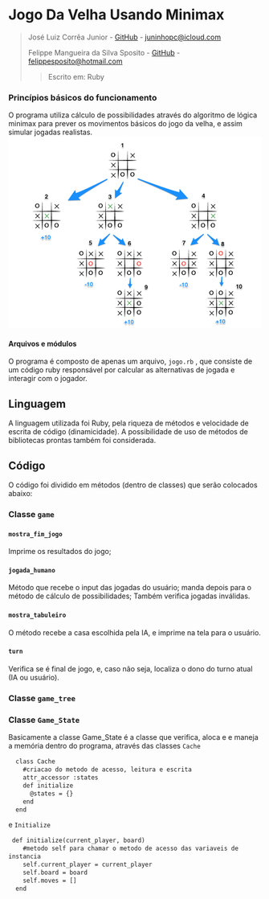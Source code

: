 # Jogo Da Velha Usando Minimax


> José Luiz Corrêa Junior - [GitHub](https://github.com/juninhoojl) - <juninhopc@icloud.com>
> 
> Felippe Mangueira da Silva Sposito - [GitHub](https://github.com/FelippeS) - <felippesposito@hotmail.com>
> > Escrito em: Ruby


### Princípios básicos do funcionamento

O programa utiliza cálculo de possibilidades através do algoritmo de lógica minimax para prever os movimentos básicos do jogo da velha, e assim simular jogadas realistas.
![Minimax](img/minimax.png)

#### Arquivos e módulos
O programa é composto de apenas um arquivo, `jogo.rb` , que consiste de um código ruby responsável por calcular as alternativas de jogada e interagir com o jogador.

## Linguagem
A linguagem utilizada foi Ruby, pela riqueza de métodos e velocidade de escrita de código (dinamicidade). A possibilidade de uso de métodos de bibliotecas prontas também foi considerada.

## Código
O código foi dividido em métodos (dentro de classes) que serão colocados abaixo:

### Classe `game`

#### `mostra_fim_jogo`
Imprime os resultados do jogo;

#### `jogada_humano`
Método que recebe o input das jogadas do usuário; manda depois para o método de cálculo de possibilidades; Também verifica jogadas inválidas.

#### `mostra_tabuleiro`
O método recebe a casa escolhida pela IA, e imprime na tela para o usuário.

#### `turn`
Verifica se é final de jogo, e, caso não seja, localiza o dono do turno atual (IA ou usuário).

### Classe `game_tree`

####

### Classe `Game_State`
Basicamente a classe Game_State é a classe que verifica, aloca e e maneja a memória dentro do programa, através das classes `Cache`
~~~
  class Cache
    #criacao do metodo de acesso, leitura e escrita
    attr_accessor :states
    def initialize
      @states = {}
    end
  end
~~~
e `Initialize`

~~~
 def initialize(current_player, board)
    #metodo self para chamar o metodo de acesso das variaveis de instancia
    self.current_player = current_player
    self.board = board
    self.moves = []
  end
~~~

